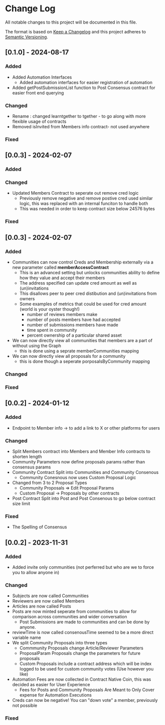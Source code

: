 
# Change Log
All notable changes to this project will be documented in this file.
 
The format is based on [Keep a Changelog](http://keepachangelog.com/)
and this project adheres to [Semantic Versioning](http://semver.org/).
 
## [0.1.0] - 2024-08-17
 
### Added
- Added Automation Interfaces
    - Added automation interfaces for easier registration of automation
- Added getPostSubmissionList function to Post Consensus contract for easier front end querying
### Changed
- Rename : changed learntgether to tgether - to go along with more flexible usage of contracts
- Removed isInvited from Members info contract- not used anywhere
### Fixed


## [0.0.3] - 2024-02-07
 
### Added
### Changed
- Updated Members Contract to seperate out remove cred logic
    - Previously remove negative and remove postive cred used similar logic, this was replaced with an internal funciton to handle both
    - This was needed in order to keep contract size below 24576 bytes
### Fixed


## [0.0.3] - 2024-02-07
 
### Added
- Communities can now control Creds and Membership externally via a new parameter called **memberAccessContract**
    - This is an advanced setting but unlocks communities ability to define how they value and accept their members
    - The address specified can update cred amount as well as (un)invitations
    - This disallows peer to peer cred distibution and (un)invitations from owners
    - Some examples of metrics that could be used for cred amount (world is your oyster though!)
        - number of reviews members make
        - number of posts members have had accepted
        - number of submissions members have made
        - time spent in community
        - percent ownership of a particular shared asset
- We can now directly view all communities that members are a part of without using the Graph
    - this is done using a seprate memberCommunities mapping
- We can now directly view all proposals for a community
    - this is done though a seperate porposalsByCommunity mapping
### Changed

### Fixed

## [0.0.2] - 2024-01-12
 
### Added
- Endpoint to Member info -> to add a link to X or other platforms for users
### Changed
- Split Members contract into Members and Member Info contracts to shorten length
- Community Parameters now define proposals params rather than consensus params
- Community Contract Split into Communities and Community Consenous
    - Community Conesnous now uses Custom Proposal Logic
- Changed from 3 to 2 Proposal Types 
    - Community Proposals => Edit Proposal Params
    - Custom Proposal -> Proposals by other contracts
- Post Contract Split into Post and Post Consenous to go below contract size limit
### Fixed
- The Spelling of Consensus


## [0.0.2] - 2023-11-31
 
### Added
- Added invite only communities (not perferred but who are we to force you to allow anyone in)
### Changed
- Subjects are now called Communities 
- Reviewers are now called Members
- Articles are now called Posts
- Posts are now minted seperate from communities to allow for comparison across communities and wider conversation
    - Post Submissions are made to communities and can be done by anyone. 
- reviewTime is now called consenousTime seemed to be a more direct variable name
- We split Community Proposals into three types
    - Commmunity Proposals change Article/Reviewer Parameters
    - ProposalParam Proposals change the parameters for future proposals
    - Custom Proposals include a contract address which will be index logged to be used for custom community votes (Use however you like)
- Automation Fees are now collected in Contract Native Coin, this was decided as easier for User Experience
    - Fees for Posts and Community Proposals Are Meant to Only Cover expense for Automation Executions
- Creds can now be negative! You can "down vote" a member, previously not possible
### Fixed
 